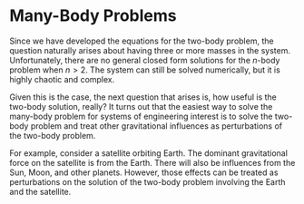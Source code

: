 # Many-Body Problems

Since we have developed the equations for the two-body problem, the question naturally arises about having three or more masses in the system. Unfortunately, there are no general closed form solutions for the $n$-body problem when $n > 2$. The system can still be solved numerically, but it is highly chaotic and complex.

Given this is the case, the next question that arises is, how useful is the two-body solution, really? It turns out that the easiest way to solve the many-body problem for systems of engineering interest is to solve the two-body problem and treat other gravitational influences as perturbations of the two-body problem.

For example, consider a satellite orbiting Earth. The dominant gravitational force on the satellite is from the Earth. There will also be influences from the Sun, Moon, and other planets. However, those effects can be treated as perturbations on the solution of the two-body problem involving the Earth and the satellite.
